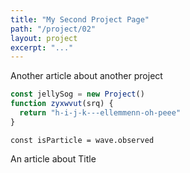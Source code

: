 ```yaml
---
title: "My Second Project Page"
path: "/project/02"
layout: project
excerpt: "..."
---
```


Another article about another project
```js
const jellySog = new Project()
function zyxwvut(srq) {
  return "h-i-j-k---ellemmenn-oh-peee"
}
```
`const isParticle = wave.observed`

An article about Title